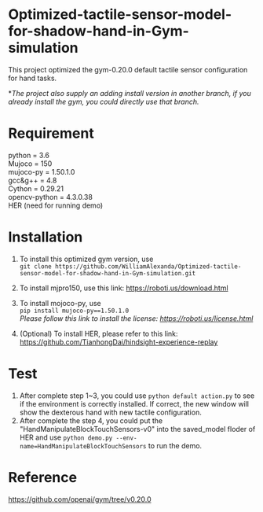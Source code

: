 # Optimized-tactile-sensor-model-for-shadow-hand-in-Gym-simulation
This project optimized the gym-0.20.0 default tactile sensor configuration for hand tasks.

**The project also supply an adding install version in another branch, if you already install the gym, you could directly use that branch.*

# Requirement
python = 3.6  
Mujoco = 150  
mujoco-py = 1.50.1.0  
gcc&g++ = 4.8  
Cython = 0.29.21  
opencv-python = 4.3.0.38  
HER (need for running demo)

# Installation
1. To install this optimized gym version, use  
`git clone https://github.com/WilliamAlexanda/Optimized-tactile-sensor-model-for-shadow-hand-in-Gym-simulation.git`

2. To install mjpro150, use this link: https://roboti.us/download.html  

3. To install mojoco-py, use  
`pip install mujoco-py==1.50.1.0`  
*Please follow this link to install the license: https://roboti.us/license.html*

4. (Optional) To install HER, please refer to this link: https://github.com/TianhongDai/hindsight-experience-replay  

# Test
1. After complete step 1~3, you could use `python default action.py` to see if the environment is correctly installed. If correct, the new window will show the dexterous hand with new tactile configuration.
2. After complete the step 4, you could put the "HandManipulateBlockTouchSensors-v0" into the saved_model floder of HER and use `python demo.py --env-name=HandManipulateBlockTouchSensors` to run the demo.

# Reference
https://github.com/openai/gym/tree/v0.20.0
